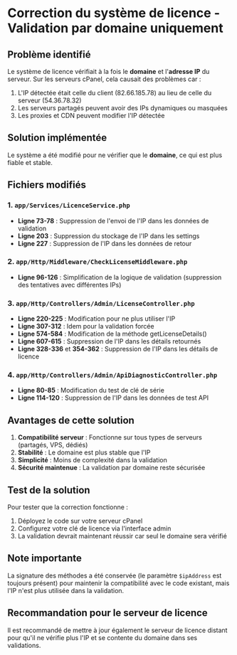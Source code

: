 # Correction du système de licence - Validation par domaine uniquement

## Problème identifié

Le système de licence vérifiait à la fois le **domaine** et l'**adresse IP** du serveur. Sur les serveurs cPanel, cela causait des problèmes car :

1. L'IP détectée était celle du client (82.66.185.78) au lieu de celle du serveur (54.36.78.32)
2. Les serveurs partagés peuvent avoir des IPs dynamiques ou masquées
3. Les proxies et CDN peuvent modifier l'IP détectée

## Solution implémentée

Le système a été modifié pour ne vérifier que le **domaine**, ce qui est plus fiable et stable.

## Fichiers modifiés

### 1. `app/Services/LicenceService.php`
- **Ligne 73-78** : Suppression de l'envoi de l'IP dans les données de validation
- **Ligne 203** : Suppression du stockage de l'IP dans les settings
- **Ligne 227** : Suppression de l'IP dans les données de retour

### 2. `app/Http/Middleware/CheckLicenseMiddleware.php`
- **Ligne 96-126** : Simplification de la logique de validation (suppression des tentatives avec différentes IPs)

### 3. `app/Http/Controllers/Admin/LicenseController.php`
- **Ligne 220-225** : Modification pour ne plus utiliser l'IP
- **Ligne 307-312** : Idem pour la validation forcée
- **Ligne 574-584** : Modification de la méthode getLicenseDetails()
- **Ligne 607-615** : Suppression de l'IP dans les détails retournés
- **Ligne 328-336** et **354-362** : Suppression de l'IP dans les détails de licence

### 4. `app/Http/Controllers/Admin/ApiDiagnosticController.php`
- **Ligne 80-85** : Modification du test de clé de série
- **Ligne 114-120** : Suppression de l'IP dans les données de test API

## Avantages de cette solution

1. **Compatibilité serveur** : Fonctionne sur tous types de serveurs (partagés, VPS, dédiés)
2. **Stabilité** : Le domaine est plus stable que l'IP
3. **Simplicité** : Moins de complexité dans la validation
4. **Sécurité maintenue** : La validation par domaine reste sécurisée

## Test de la solution

Pour tester que la correction fonctionne :

1. Déployez le code sur votre serveur cPanel
2. Configurez votre clé de licence via l'interface admin
3. La validation devrait maintenant réussir car seul le domaine sera vérifié

## Note importante

La signature des méthodes a été conservée (le paramètre `$ipAddress` est toujours présent) pour maintenir la compatibilité avec le code existant, mais l'IP n'est plus utilisée dans la validation.

## Recommandation pour le serveur de licence

Il est recommandé de mettre à jour également le serveur de licence distant pour qu'il ne vérifie plus l'IP et se contente du domaine dans ses validations.